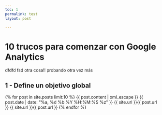 ```yaml
---
toc: 1
permalink: test
layout: post

---
```


# 10 trucos para comenzar con Google Analytics

dfdfd fsd otra cosa!! probando otra vez más

## 1 - Define un objetivo global


{% for post in site.posts limit:10 %}
			<item>
				<title>{{ post.title | xml_escape }}</title>
				<description>{{ post.content | xml_escape }}</description>
				<pubDate>{{ post.date | date: "%a, %d %b %Y %H:%M:%S %z" }}</pubDate>
				<link>{{ site.url }}{{ post.url }}</link>
				<guid isPermaLink="true">{{ site.url }}{{ post.url }}</guid>
			</item>
		{% endfor %}
<!--stackedit_data:
eyJoaXN0b3J5IjpbMTQ1MzE4NzkwNCwyMTM5ODI1MjAzLDc0Nz
A1MjQ5MywtMTczMDk1NjcwNiwtMTc1NDkwNzU4MiwxNzAyNjk4
MTE1LDE3MDI2OTgxMTUsODQyNDE1NzMwLC0xNDQ0MjUxMTUzLC
0yNzI1MjY3NTksNzUzNDA2MDE2LC0xMDI0ODAzNjQ2LC03Mzk5
OTM0MjcsLTIwMjA3MTU4NjldfQ==
-->